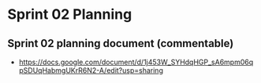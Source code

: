 # Sprint 02 Planning

## Sprint 02 planning document (commentable)

- https://docs.google.com/document/d/1j453W_SYHdqHGP_sA6mpm06qpSDUqHabmgUKrR6N2-A/edit?usp=sharing